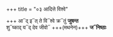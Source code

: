 +++
title = "०३ आदित्ते विश्वे"

+++
आ᳓द् इ᳓त् ते वि᳓श्वे क्र᳓तुं **जुषन्त**  
शु᳓ष्काद् य᳓द् देव जीवो᳓ +++(मथनेन)+++ **ज᳓निष्ठाः**